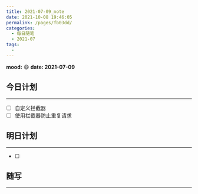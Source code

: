 ```yaml
---
title: 2021-07-09_note
date: 2021-10-08 19:46:05
permalink: /pages/fb03dd/
categories:
  - 每日随笔
  - 2021-07
tags:
  - 
---
```

**mood:** :smile:  																		**date: 2021-07-09**  

## 今日计划  
------
- [ ]  自定义拦截器
- [ ]  使用拦截器防止重复请求
## 明日计划  
------
- [ ]  
## 随写 
------
